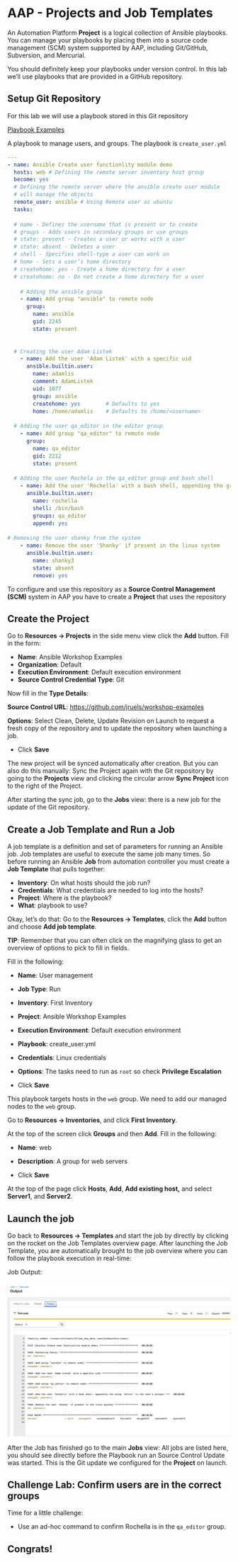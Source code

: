 # AAP - Projects and Job Templates

An Automation Platform **Project** is a logical collection of Ansible playbooks. You can manage your playbooks by placing them into a source code management (SCM) system supported by AAP, including Git/GitHub, Subversion, and Mercurial.

You should definitely keep your playbooks under version control. In this lab we’ll use playbooks that are provided in a GitHub repository.



## Setup Git Repository

For this lab we will use a playbook stored in this Git repository

[Playbook Examples](https://github.com/jruels/workshop-examples)

A playbook to manage users, and groups. The playbook is `create_user.yml`

```yaml
---
- name: Ansible Create user functionlity module demo
  hosts: web # Defining the remote server inventory host group
  become: yes
  # Defining the remote server where the ansible create user module
  # will manage the objects
  remote_user: ansible # Using Remote user as ubuntu
  tasks:

  # name - Defines the username that is present or to create
  # groups - Adds users in secondary groups or use groups
  # state: present - Creates a user or works with a user
  # state: absent - Deletes a user
  # shell - Specifies shell-type a user can work on
  # home - Sets a user’s home directory
  # createhome: yes - Create a home directory for a user
  # createhome: no - Do not create a home directory for a user

    # Adding the ansible group
    - name: Add group "ansible" to remote node
      group:
        name: ansible
        gid: 2245
        state: present


  # Creating the user Adam Listek
    - name: Add the user 'Adam Listek' with a specific uid
      ansible.builtin.user:
        name: adamlis
        comment: AdamListek
        uid: 1077
        group: ansible
        createhome: yes        # Defaults to yes
        home: /home/adamlis    # Defaults to /home/<username>

  # Adding the user qa_editor in the editor group
    - name: Add group "qa_editor" to remote node
      group:
        name: qa_editor
        gid: 2212
        state: present

  # Adding the user Rochela in the qa_editor group and bash shell
    - name: Add the user 'Rochella' with a bash shell, appending the group 'editor' to the user's groups
      ansible.builtin.user:
        name: rochella
        shell: /bin/bash
        groups: qa_editor
        append: yes

# Removing the user shanky from the system
    - name: Remove the user 'Shanky' if present in the linux system
      ansible.builtin.user:
        name: shanky3
        state: absent
        remove: yes
```



To configure and use this repository as a **Source Control Management (SCM)** system in AAP you have to create a **Project** that uses the repository



## Create the Project

Go to **Resources → Projects** in the side menu view click the **Add** button. Fill in the form: 

* **Name**: Ansible Workshop Examples
* **Organization**: Default
* **Execution Environment**: Default execution environment
* **Source Control Credential Type**: Git

Now fill in the **Type Details**: 

**Source Control URL**: https://github.com/jruels/workshop-examples

**Options**: Select Clean, Delete, Update Revision on Launch to request a fresh copy of the repository and to update the repository when launching a job.

* Click **Save**

The new project will be synced automatically after creation. But you can also do this manually: Sync the Project again with the Git repository by going to the **Projects** view and clicking the circular arrow **Sync Project** icon to the right of the Project.

After starting the sync job, go to the **Jobs** view: there is a new job for the update of the Git repository.



## Create a Job Template and Run a Job

A job template is a definition and set of parameters for running an Ansible job. Job templates are useful to execute the same job many times. So before running an Ansible **Job** from automation controller you must create a **Job Template** that pulls together:

- **Inventory**: On what hosts should the job run?
- **Credentials**: What credentials are needed to log into the hosts?
- **Project**: Where is the playbook?
- **What**: playbook to use?

Okay, let’s do that: Go to the **Resources -> Templates**, click the **Add** button and choose **Add job template**.



**TIP**: Remember that you can often click on the magnifying glass to get an overview of options to pick to fill in fields.

Fill in the following: 

* **Name**: User management

* **Job Type**: Run

* **Inventory**: First Inventory

* **Project**: Ansible Workshop Examples

* **Execution Environment**: Default execution environment 

* **Playbook**: create_user.yml

* **Credentials**: Linux credentials

* **Options**: The tasks need to run as `root` so check **Privilege Escalation**

* Click **Save**



This playbook targets hosts in the `web` group. We need to add our managed nodes to the `web` group. 

Go to **Resources → Inventories**, and click **First Inventory**. 

At the top of the screen click **Groups** and then **Add**. Fill in the following: 

* **Name**: web

* **Description**: A group for web servers

* Click **Save**

At the top of the page click **Hosts**, **Add**, **Add existing host,** and select **Server1**, and **Server2**.




## Launch the job
Go back to **Resources -> Templates** and start the job by directly by clicking on the rocket on the Job Templates overview page. After launching the Job Template, you are automatically brought to the job overview where you can follow the playbook execution in real-time:



Job Output: 

![image-20220223001406020](images/image-20220223001406020.png)

After the Job has finished go to the main **Jobs** view: All jobs are listed here, you should see directly before the Playbook run an Source Control Update was started. This is the Git update we configured for the **Project** on launch.



## Challenge Lab: Confirm users are in the correct groups

Time for a little challenge:

- Use an ad-hoc command to confirm Rochella is in the `qa_editor` group.



## Congrats! 




